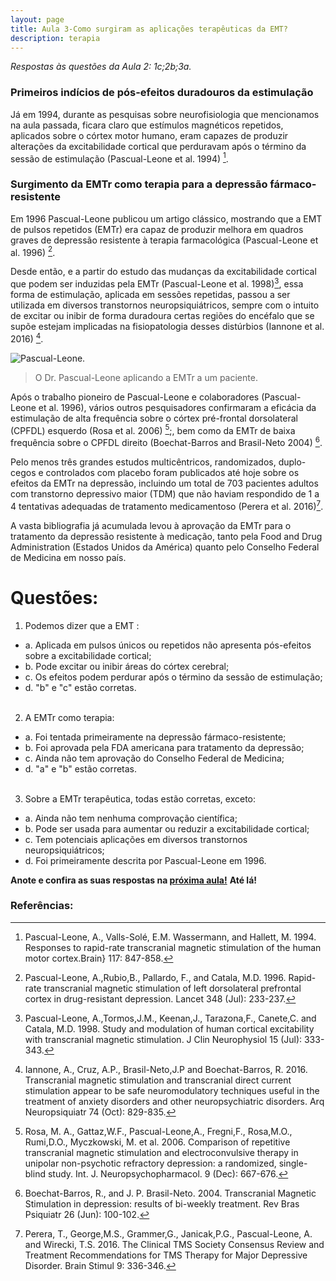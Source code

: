 ```yaml
---
layout: page
title: Aula 3-Como surgiram as aplicações terapêuticas da EMT?
description: terapia
---
```


*Respostas às questões da Aula 2: 1c;2b;3a.*


### Primeiros indícios de pós-efeitos duradouros da estimulação

Já em 1994, durante as pesquisas sobre neurofisiologia que mencionamos na aula passada, ficara claro que estímulos magnéticos repetidos, aplicados sobre o córtex motor humano, eram capazes de produzir alterações da excitabilidade cortical que perduravam após o término da sessão de estimulação (Pascual-Leone et al. 1994) [^1].

### Surgimento da EMTr como terapia para a depressão fármaco-resistente

Em 1996 Pascual-Leone publicou um artigo clássico, mostrando que a EMT de pulsos repetidos (EMTr) era capaz de produzir melhora em quadros graves de depressão resistente à terapia farmacológica (Pascual-Leone et al. 1996) [^2].

Desde então, e a partir do estudo das mudanças da excitabilidade cortical que podem ser induzidas pela EMTr (Pascual-Leone et al. 1998)[^3], essa forma de estimulação, aplicada em sessões repetidas, passou a ser utilizada em diversos transtornos neuropsiquiátricos, sempre com o intuito de excitar ou inibir de forma duradoura certas regiões do encéfalo que se supõe estejam implicadas na fisiopatologia desses distúrbios (Iannone et al. 2016) [^4].

![Pascual-Leone.](http://familiabrasil.org/imagens/pascual.jpg)
>O Dr. Pascual-Leone aplicando a EMTr a um paciente.

Após o trabalho pioneiro de Pascual-Leone e colaboradores (Pascual-Leone et al. 1996), vários outros pesquisadores confirmaram a eficácia da estimulação de alta frequência sobre o córtex pré-frontal dorsolateral (CPFDL) esquerdo (Rosa et al. 2006) [^5];, bem como da EMTr de baixa frequência sobre o CPFDL direito (Boechat-Barros and Brasil-Neto 2004) [^6].

Pelo menos três grandes estudos multicêntricos, randomizados, duplo-cegos e controlados com placebo foram publicados até hoje sobre os efeitos da EMTr na depressão, incluindo um total de 703 pacientes adultos com transtorno depressivo maior (TDM) que não haviam respondido de 1 a 4 tentativas adequadas de tratamento medicamentoso (Perera et al. 2016)[^7].

A vasta bibliografia já acumulada levou à aprovação da EMTr para o tratamento da depressão resistente à medicação, tanto pela Food and Drug Administration (Estados Unidos da América) quanto pelo Conselho Federal de Medicina em nosso país.

# Questões:

1. Podemos dizer que a EMT :
+ a. Aplicada em pulsos únicos ou repetidos não apresenta pós-efeitos sobre a excitabilidade cortical;
+ b. Pode excitar ou inibir áreas do córtex cerebral;
+ c. Os efeitos podem perdurar após o término da sessão de estimulação;
+ d. "b" e "c" estão corretas.<br><br>

2. A EMTr como terapia:
+ a. Foi tentada primeiramente na depressão fármaco-resistente;
+ b. Foi aprovada pela FDA americana para tratamento da depressão;
+ c. Ainda não tem aprovação do Conselho Federal de Medicina;
+ d. "a" e "b" estão corretas.<br><br>

3. Sobre a EMTr terapêutica, todas estão corretas, exceto:
+ a. Ainda não tem nenhuma comprovação científica;
+ b. Pode ser usada para aumentar ou reduzir a excitabilidade cortical;
+ c. Tem potenciais aplicações em diversos transtornos neuropsiquiátricos;
+ d. Foi primeiramente descrita por Pascual-Leone em 1996.

**Anote e confira as suas respostas na [próxima aula!](mecanismo.html)**
**Até lá!**


### Referências:

[^6]:Boechat-Barros, R., and J. P. Brasil-Neto. 2004. Transcranial Magnetic Stimulation in depression: results of bi-weekly treatment. Rev Bras Psiquiatr 26 (Jun): 100-102.

[^1]:Pascual-Leone, A., Valls-Solé, E.M. Wassermann, and Hallett, M. 1994. Responses to rapid-rate transcranial magnetic stimulation of the human motor cortex.Brain} 117: 847-858.

[^2]:Pascual-Leone, A.,Rubio,B., Pallardo, F., and Catala, M.D. 1996. Rapid-rate transcranial magnetic stimulation of left dorsolateral prefrontal cortex in drug-resistant depression. Lancet 348 (Jul): 233-237.

[^3]:Pascual-Leone, A.,Tormos,J.M.,  Keenan,J., Tarazona,F., Canete,C. and Catala, M.D. 1998. Study and modulation of human cortical excitability with transcranial magnetic stimulation. J Clin Neurophysiol 15 (Jul): 333-343.

[^5]:Rosa, M. A., Gattaz,W.F.,  Pascual-Leone,A.,   Fregni,F., Rosa,M.O., Rumi,D.O., Myczkowski, M. et al. 2006. Comparison of repetitive transcranial magnetic stimulation and electroconvulsive therapy in unipolar non-psychotic refractory depression: a randomized, single-blind study. Int. J. Neuropsychopharmacol. 9 (Dec): 667-676.

[^4]:Iannone, A., Cruz, A.P., Brasil-Neto,J.P and Boechat-Barros, R. 2016. Transcranial magnetic stimulation and transcranial direct current stimulation appear to be safe neuromodulatory techniques useful in the treatment of anxiety disorders and other neuropsychiatric disorders. Arq Neuropsiquiatr 74 (Oct): 829-835.

[^7]:Perera, T., George,M.S., Grammer,G., Janicak,P.G., Pascual-Leone, A. and Wirecki, T.S. 2016. The Clinical TMS Society Consensus Review and Treatment Recommendations for TMS Therapy for Major Depressive Disorder. Brain Stimul 9: 336-346.
